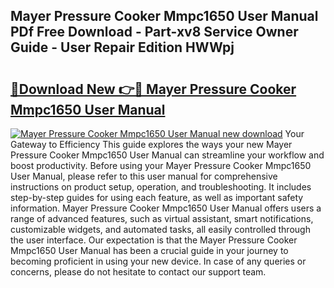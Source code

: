 ## Mayer Pressure Cooker Mmpc1650 User Manual PDf Free Download - Part-xv8 Service Owner Guide - User Repair Edition HWWpj

# <h2><a href="http://cf23659.oget.top/?id=Mayer+Pressure+Cooker+Mmpc1650+User+Manual">🔗Download New 👉🔴 Mayer Pressure Cooker Mmpc1650 User Manual</a></h2>

[![Mayer Pressure Cooker Mmpc1650 User Manual new download](https://i.imgur.com/5g1atiW.png)](http://cf23659.oget.top/?id=Mayer+Pressure+Cooker+Mmpc1650+User+Manual)
Your Gateway to Efficiency This guide explores the ways your new Mayer Pressure Cooker Mmpc1650 User Manual can streamline your workflow and boost productivity. Before using your Mayer Pressure Cooker Mmpc1650 User Manual, please refer to this user manual for comprehensive instructions on product setup, operation, and troubleshooting. It includes step-by-step guides for using each feature, as well as important safety information. Mayer Pressure Cooker Mmpc1650 User Manual offers users a range of advanced features, such as virtual assistant, smart notifications, customizable widgets, and automated tasks, all easily controlled through the user interface. Our expectation is that the Mayer Pressure Cooker Mmpc1650 User Manual has been a crucial guide in your journey to becoming proficient in using your new device. In case of any queries or concerns, please do not hesitate to contact our support team.
